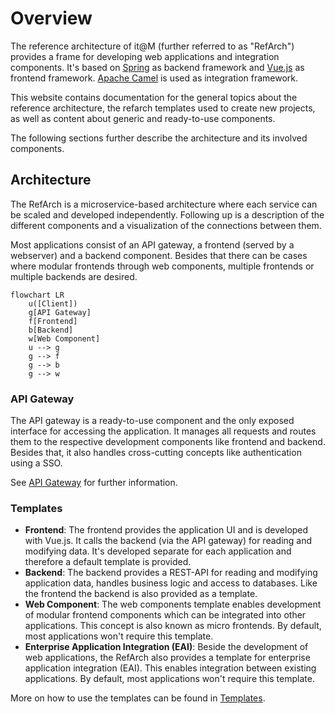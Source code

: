 # Overview

The reference architecture of it@M (further referred to as "RefArch") provides a frame for developing web applications and integration components.
It's based on [Spring](https://spring.io/) as backend framework and [Vue.js](https://vuejs.org/) as frontend framework. [Apache Camel](https://camel.apache.org/) is used as integration framework.

This website contains documentation for the general topics about the reference architecture, the refarch templates used to create new projects, as well as content about generic and ready-to-use components.

The following sections further describe the architecture and its involved components.

## Architecture

The RefArch is a microservice-based architecture where each service can be scaled and developed independently.
Following up is a description of the different components and a visualization of the connections between them.

Most applications consist of an API gateway, a frontend (served by a webserver) and a backend component.
Besides that there can be cases where modular frontends through web components, multiple frontends or multiple backends are desired.

```mermaid
flowchart LR
    u([Client])
    g[API Gateway]
    f[Frontend]
    b[Backend]
    w[Web Component]
    u --> g
    g --> f
    g --> b
    g --> w
```

### API Gateway

The API gateway is a ready-to-use component and the only exposed interface for accessing the application.
It manages all requests and routes them to the respective development components like frontend and backend.
Besides that, it also handles cross-cutting concepts like authentication using a SSO.

See [API Gateway](./gateway.md) for further information.

### Templates

- **Frontend**: The frontend provides the application UI and is developed with Vue.js. It calls the backend (via the API gateway) for reading and modifying data.
  It's developed separate for each application and therefore a default template is provided.
- **Backend**: The backend provides a REST-API for reading and modifying application data, handles business logic and access to databases.
  Like the frontend the backend is also provided as a template.
- **Web Component**: The web components template enables development of modular frontend components which can be integrated into other applications.
  This concept is also known as micro frontends. By default, most applications won't require this template.
- **Enterprise Application Integration (EAI)**: Beside the development of web applications, the RefArch also provides a template for enterprise application integration (EAI).
  This enables integration between existing applications. By default, most applications won't require this template.

More on how to use the templates can be found in [Templates](./templates/index.md).

